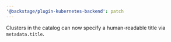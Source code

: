 ```yaml
---
'@backstage/plugin-kubernetes-backend': patch
---
```


Clusters in the catalog can now specify a human-readable title via `metadata.title`.
